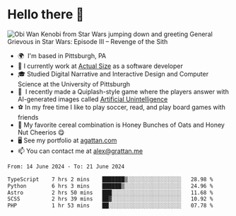 <!--
**GameDog9988/GameDog9988** is a ✨ _special_ ✨ repository because its `README.md` (this file) appears on your GitHub profile.

Here are some ideas to get you started:

- 🔭 I’m currently working on ...
- 🌱 I’m currently learning ...
- 👯 I’m looking to collaborate on ...
- 🤔 I’m looking for help with ...
- 💬 Ask me about ...
- 📫 How to reach me: ...
- 😄 Pronouns: ...
- ⚡ Fun fact: ...
-->



Hello there 👋
==================================

![Obi Wan Kenobi from Star Wars jumping down and greeting General Grievous in Star Wars: Episode III – Revenge of the Sith](https://github.com/agrattan0820/agrattan0820/assets/51346343/689e56eb-29be-46a5-a079-28ea727b5f7e)


- 🌍  I'm based in Pittsburgh, PA
- 🔭  I currently work at [Actual Size](https://actualsize.com/) as a software developer
- 🎓  Studied Digital Narrative and Interactive Design and Computer Science at the University of Pittsburgh
- 👾  I recently made a Quiplash-style game where the players answer with AI-generated images called [Artificial Unintelligence](https://github.com/agrattan0820/artificial-unintelligence)
- ⚽  In my free time I like to play soccer, read, and play board games with friends
- 🥣  My favorite cereal combination is Honey Bunches of Oats and Honey Nut Cheerios 😋
- 🖥️  See my portfolio at [agattan.com](http://agrattan.com/)
- 📫  You can contact me at [alex@grattan.me](mailto:alex@grattan.me)

<!--START_SECTION:waka-->

```txt
From: 14 June 2024 - To: 21 June 2024

TypeScript    7 hrs 2 mins    ███████▒░░░░░░░░░░░░░░░░░   28.98 %
Python        6 hrs 3 mins    ██████▒░░░░░░░░░░░░░░░░░░   24.96 %
Astro         2 hrs 50 mins   ███░░░░░░░░░░░░░░░░░░░░░░   11.68 %
SCSS          2 hrs 39 mins   ██▓░░░░░░░░░░░░░░░░░░░░░░   10.92 %
PHP           1 hr 53 mins    ██░░░░░░░░░░░░░░░░░░░░░░░   07.78 %
```

<!--END_SECTION:waka-->
